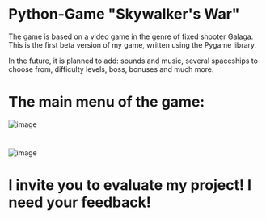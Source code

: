 # Python-Game "Skywalker\'s War"
The game is based on a video game in the genre of fixed shooter Galaga. This is the first beta version of my game, written using the Pygame library.

In the future, it is planned to add: sounds and music, several spaceships to choose from, difficulty levels, boss, bonuses and much more.

# The main menu of the game:

![image](https://github.com/KolidovIvaN/Python-Game/assets/142989039/d01c9475-00bc-44a0-b1c1-aa34245b32ff)

# 

![image](https://github.com/KolidovIvaN/Python-Game/assets/142989039/e9d8b959-b18d-4b66-89cf-3d7dce95d313)

# I invite you to evaluate my project! I need your feedback!
